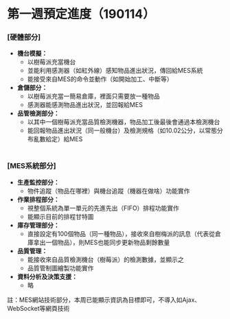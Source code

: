 # 第一週預定進度（190114）

### **[硬體部分]**
* **機台模擬：**
  * 以樹莓派充當機台
  * 並能利用感測器（如紅外線）感知物品進出狀況，傳回給MES系統
  * 能接受來自MES的命令並動作（如開始加工、中斷等）
* **倉儲部分：**
  * 以樹莓派充當一簡易倉庫，裡面只需要放一種物品
  * 感測器能感測物品進出狀況，並回報給MES
* **品管檢測部分：**
  * 以其中一個樹莓派充當品質檢測機器，物品加工後最後會通過本檢測機台
  * 能回報物品進出狀況（同一般機台）及檢測規格（如10.02公分，以常態分布亂數給定）給MES
  </br>
    
### **[MES系統部分]**
* **生產監控部分：**
  * 物件追蹤（物品在哪裡）與機台追蹤（機器在做啥）功能實作
* **作業排程部分：**
  * 視整個系統為單一單元的先進先出（FIFO）排程功能實作
  * 能顯示目前的排程甘特圖
* **庫存管理部分：**
  * 直接設定有100個物品（同一種物品），接收來自樹梅派的訊息（代表從倉庫拿出一個物品），則MES也能同步更新物品剩餘數量
* **品質管理：**
  * 能接收來自品質檢測機台（樹莓派）的檢測數據，並顯示之
  * 品質管制圖繪製功能實作
* **資料分析及決策支援：**
  * 略
  
註：MES網站技術部分，本周已能顯示資訊為目標即可，不導入如Ajax、WebSocket等網頁技術
